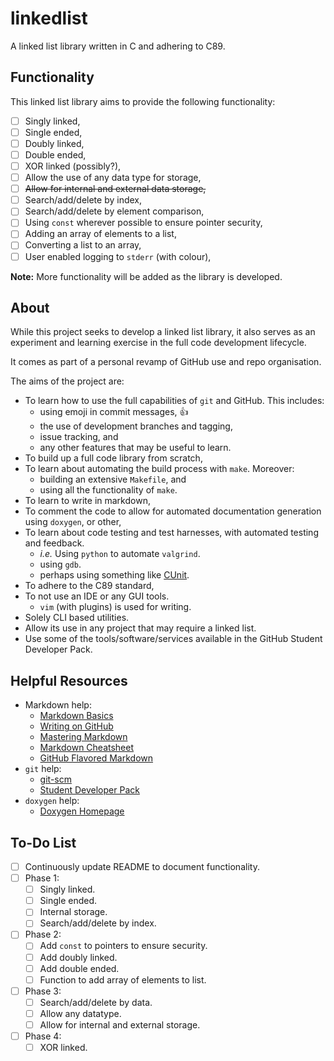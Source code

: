 # linkedlist
A linked list library written in C and adhering to C89.

## Functionality
This linked list library aims to provide the following functionality:
- [ ] Singly linked,
- [ ] Single ended,
- [ ] Doubly linked,
- [ ] Double ended,
- [ ] XOR linked (possibly?),
- [ ] Allow the use of any data type for storage,
- [ ] ~~Allow for internal and external data storage,~~
- [ ] Search/add/delete by index,
- [ ] Search/add/delete by element comparison,
- [ ] Using `const` wherever possible to ensure pointer security,
- [ ] Adding an array of elements to a list,
- [ ] Converting a list to an array,
- [ ] User enabled logging to `stderr` (with colour),

**Note:** More functionality will be added as the library is developed.

## About
While this project seeks to develop a linked list library, it also serves as an experiment and learning exercise in the full code development lifecycle.

It comes as part of a personal revamp of GitHub use and repo organisation.

The aims of the project are:
* To learn how to use the full capabilities of `git` and GitHub. This includes:
    - using emoji in commit messages, :+1:
    - the use of development branches and tagging,
    - issue tracking, and
    - any other features that may be useful to learn.
* To build up a full code library from scratch,
* To learn about automating the build process with `make`. Moreover:
    - building an extensive `Makefile`, and
    - using all the functionality of `make`.
* To learn to write in markdown,
*  To comment the code to allow for automated documentation generation using `doxygen`, or other,
* To learn about code testing and test harnesses, with automated testing and feedback.
    - _i.e._ Using `python` to automate `valgrind`.
    - using `gdb`.
    - perhaps using something like [CUnit](http://cunit.sourceforge.net/index.html).
* To adhere to the C89 standard,
* To not use an IDE or any GUI tools.
    - `vim` (with plugins) is used for writing.
* Solely CLI based utilities.
* Allow its use in any project that may require a linked list.
* Use some of the tools/software/services available in the GitHub Student Developer Pack.

## Helpful Resources
* Markdown help:
    - [Markdown Basics](https://help.github.com/articles/markdown-basics/)
    - [Writing on GitHub](https://help.github.com/articles/writing-on-github/)
    - [Mastering Markdown](https://guides.github.com/features/mastering-markdown/)
    - [Markdown Cheatsheet](https://github.com/adam-p/markdown-here/wiki/Markdown-Cheatsheet)
    - [GitHub Flavored Markdown](https://help.github.com/articles/github-flavored-markdown/)
* `git` help:
    - [git-scm](https://git-scm.com/)
    - [Student Developer Pack](https://education.github.com/pack)
* `doxygen` help:
    - [Doxygen Homepage](http://www.stack.nl/~dimitri/doxygen/)

## To-Do List
- [ ] Continuously update README to document functionality.
- [ ] Phase 1:
    - [ ] Singly linked.
    - [ ] Single ended.
    - [ ] Internal storage.
    - [ ] Search/add/delete by index.
- [ ] Phase 2:
    - [ ] Add `const` to pointers to ensure security.
    - [ ] Add doubly linked.
    - [ ] Add double ended.
    - [ ] Function to add array of elements to list.
- [ ] Phase 3:
    - [ ] Search/add/delete by data.
    - [ ] Allow any datatype.
    - [ ] Allow for internal and external storage.
- [ ] Phase 4:
    - [ ] XOR linked.
